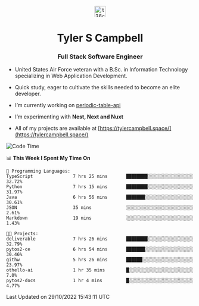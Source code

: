 <p align="center">
<a href="https://www.linkedin.com/in/t36campbell" target="blank"><img align="center" src="https://ik.imagekit.io/t36campbell/Portfolio/linkedin.png.original_m8bbGgPh6.png" alt="t36campbell" height="30" width="30" /></a>
</p>
<h1 align="center">Tyler S Campbell</h1>
<h3 align="center">Full Stack Software Engineer</h3>

* United States Air Force veteran with a B.Sc. in Information Technology specializing in Web Application Development. 

* Quick study, eager to cultivate the skills needed to become an elite developer.

* I’m currently working on [periodic-table-api](https://github.com/t36campbell/periodic-table-api)

* I’m experimenting with **Nest, Next and Nuxt**

* All of my projects are available at [https://tylercampbell.space/](https://tylercampbell.space/)

<!--START_SECTION:waka-->
![Code Time](http://img.shields.io/badge/Code%20Time-1%2C955%20hrs%2056%20mins-blue)

📊 **This Week I Spent My Time On** 

```text
💬 Programming Languages: 
TypeScript               7 hrs 25 mins       ████████░░░░░░░░░░░░░░░░░   32.72% 
Python                   7 hrs 15 mins       ████████░░░░░░░░░░░░░░░░░   31.97% 
Java                     6 hrs 56 mins       ███████░░░░░░░░░░░░░░░░░░   30.61% 
JSON                     35 mins             ░░░░░░░░░░░░░░░░░░░░░░░░░   2.61% 
Markdown                 19 mins             ░░░░░░░░░░░░░░░░░░░░░░░░░   1.43%

🐱‍💻 Projects: 
deliverable              7 hrs 26 mins       ████████░░░░░░░░░░░░░░░░░   32.79% 
pytos2-ce                6 hrs 54 mins       ███████░░░░░░░░░░░░░░░░░░   30.46% 
githw                    5 hrs 26 mins       ██████░░░░░░░░░░░░░░░░░░░   23.97% 
othello-ai               1 hr 35 mins        █░░░░░░░░░░░░░░░░░░░░░░░░   7.0% 
pytos2-docs              1 hr 4 mins         █░░░░░░░░░░░░░░░░░░░░░░░░   4.77%

```


 Last Updated on 29/10/2022 15:43:11 UTC
<!--END_SECTION:waka-->
